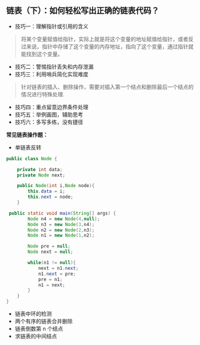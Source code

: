 ## 链表（下）：如何轻松写出正确的链表代码？

- 技巧一：理解指针或引用的含义

> 将某个变量赋值给指针，实际上就是将这个变量的地址赋值给指针，或者反过来说，指针中存储了这个变量的内存地址，指向了这个变量，通过指针就能找到这个变量。

- 技巧二：警惕指针丢失和内存泄漏
- 技巧三：利用哨兵简化实现难度
> 针对链表的插入、删除操作，需要对插入第一个结点和删除最后一个结点的情况进行特殊处理.
- 技巧四：重点留意边界条件处理
- 技巧五：举例画图，辅助思考
- 技巧六：多写多练，没有捷径

**常见链表操作题：**
- 单链表反转
```java
public class Node {

    private int data;
    private Node next;

    public Node(int i,Node node){
        this.data = i;
        this.next = node;
    }

 public static void main(String[] args) {
        Node n4 = new Node(4,null);
        Node n3 = new Node(3,n4);
        Node n2 = new Node(2,n3);
        Node n1 = new Node(1,n2);

        Node pre = null;
        Node next = null;

        while(n1 != null){
            next = n1.next;
            n1.next = pre;
            pre = n1;
            n1 = next;
        }
    }
}
```
- 链表中环的检测
- 两个有序的链表合并删除
- 链表倒数第 n 个结点
- 求链表的中间结点